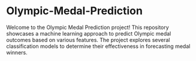 # Olympic-Medal-Prediction
Welcome to the Olympic Medal Prediction project! This repository showcases a machine learning approach to predict Olympic medal outcomes based on various features. The project explores several classification models to determine their effectiveness in forecasting medal winners.
